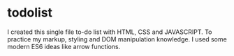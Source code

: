 # todolist
I created this single file to-do list with HTML, CSS and JAVASCRIPT. To practice my markup, styling and DOM manipulation knowledge. I used some modern ES6 ideas like arrow functions.
